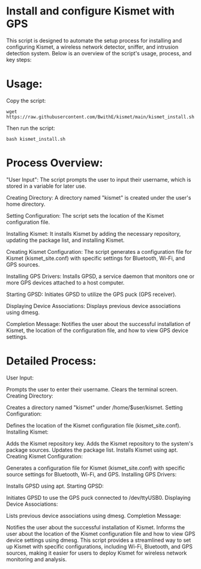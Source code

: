 # Install and configure Kismet with GPS
This script is designed to automate the setup process for installing and configuring Kismet, a wireless network detector, sniffer, and intrusion detection system. Below is an overview of the script's usage, process, and key steps:

# Usage:
Copy the script: 

```wget https://raw.githubusercontent.com/BwithE/kismet/main/kismet_install.sh```

Then run the script:

```bash kismet_install.sh```


# Process Overview:
"User Input": The script prompts the user to input their username, which is stored in a variable for later use.

Creating Directory: A directory named "kismet" is created under the user's home directory.

Setting Configuration: The script sets the location of the Kismet configuration file.

Installing Kismet: It installs Kismet by adding the necessary repository, updating the package list, and installing Kismet.

Creating Kismet Configuration: The script generates a configuration file for Kismet (kismet_site.conf) with specific settings for Bluetooth, Wi-Fi, and GPS sources.

Installing GPS Drivers: Installs GPSD, a service daemon that monitors one or more GPS devices attached to a host computer.

Starting GPSD: Initiates GPSD to utilize the GPS puck (GPS receiver).

Displaying Device Associations: Displays previous device associations using dmesg.

Completion Message: Notifies the user about the successful installation of Kismet, the location of the configuration file, and how to view GPS device settings.

# Detailed Process:
User Input:

Prompts the user to enter their username.
Clears the terminal screen.
Creating Directory:

Creates a directory named "kismet" under /home/$user/kismet.
Setting Configuration:

Defines the location of the Kismet configuration file (kismet_site.conf).
Installing Kismet:

Adds the Kismet repository key.
Adds the Kismet repository to the system's package sources.
Updates the package list.
Installs Kismet using apt.
Creating Kismet Configuration:

Generates a configuration file for Kismet (kismet_site.conf) with specific source settings for Bluetooth, Wi-Fi, and GPS.
Installing GPS Drivers:

Installs GPSD using apt.
Starting GPSD:

Initiates GPSD to use the GPS puck connected to /dev/ttyUSB0.
Displaying Device Associations:

Lists previous device associations using dmesg.
Completion Message:

Notifies the user about the successful installation of Kismet.
Informs the user about the location of the Kismet configuration file and how to view GPS device settings using dmesg.
This script provides a streamlined way to set up Kismet with specific configurations, including Wi-Fi, Bluetooth, and GPS sources, making it easier for users to deploy Kismet for wireless network monitoring and analysis.
